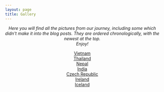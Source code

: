 ```yaml
---
layout: page
title: Gallery
---
```


<p style="text-align:center">
<em>Here you will find all the pictures from our journey, including some which didn't make it into the blog posts.
 They are ordered chronologically, with the newest at the top. <br />
Enjoy!</em>
</p>

<p style="text-align:center">
<a href="./vietnam">Vietnam</a><br />
<a href="./thailand">Thailand</a><br />
<a href="./nepal">Nepal</a><br />
<a href="./india">India</a><br />
<a href="./czech_republic">Czech Republic</a><br />
<a href="./ireland">Ireland</a><br />
<a href="./iceland">Iceland</a><br />
</p>
